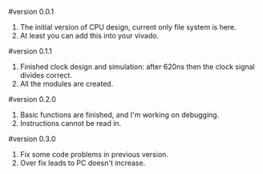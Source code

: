 #version 0.0.1
1. The initial version of CPU design, current only file system is here.
2. At least you can add this into your vivado.

#version 0.1.1
1. Finished clock design and simulation: after 620ns then the clock signal divides correct.
2. All the modules are created.

#version 0.2.0
1. Basic functions are finished, and I'm working on debugging.
2. Instructions cannot be read in.

#version 0.3.0
1. Fix some code problems in previous version.
2. Over fix leads to PC doesn't increase.